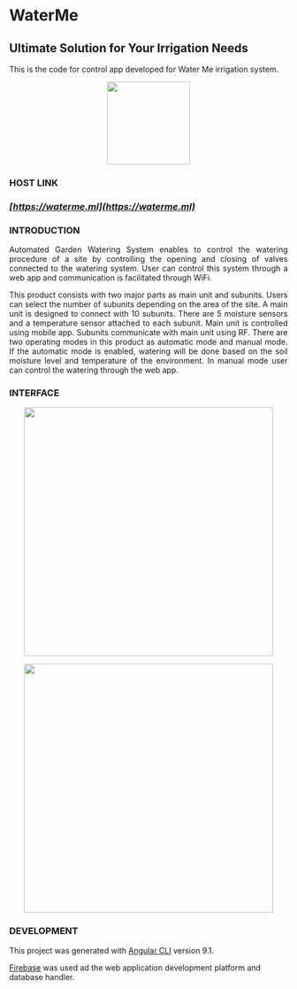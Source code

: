 # WaterMe

## Ultimate Solution for Your Irrigation Needs

This is the code for control app developed for Water Me irrigation system.

<p align="center"><img src="https://firebasestorage.googleapis.com/v0/b/waterme-66618.appspot.com/o/Logo.jpg?alt=media&token=52ff2d14-7ed7-4187-80ce-9cdba1f1a4e6" height=150></p>

### __HOST LINK__
### _[https://waterme.ml](https://waterme.ml)_

### __INTRODUCTION__


<div align="justify">
Automated Garden Watering System enables to control the watering procedure of a site by controlling the opening and closing of valves connected to the watering system. User can control this system through a web app and communication is facilitated through WiFi.
</div>
<p></p>
<div align="justify">
This product consists with two major parts as main unit and subunits. Users can select the number of subunits depending on the area of the site. A main unit is designed to connect with 10 subunits. There are 5 moisture sensors and a temperature sensor attached to each subunit. Main unit is controlled using mobile app. Subunits communicate with main unit using RF. There are two operating modes in this product as automatic mode and manual mode. If the automatic mode is enabled, watering will be done based on the soil moisture level and temperature of the environment. In manual mode user can control the watering through the web app.
</div>

### __INTERFACE__

<p align="center"><img src="https://firebasestorage.googleapis.com/v0/b/waterme-66618.appspot.com/o/Screen.png?alt=media&token=b1481975-24b6-4252-bbe4-b60822079713" height=450></p>

<p></p>

<p align="center"><img src="https://firebasestorage.googleapis.com/v0/b/waterme-66618.appspot.com/o/Screen%202.png?alt=media&token=729dc7e2-0e64-4851-898e-de422e107896" height=450></p>


### __DEVELOPMENT__
This project was generated with [Angular CLI](https://github.com/angular/angular-cli) version 9.1.

[Firebase](https://firebase.google.com/) was used ad the web application development platform and database handler.
